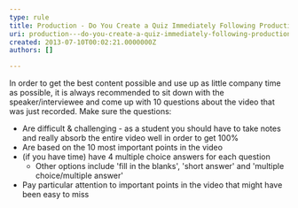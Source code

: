 ```yaml
---
type: rule
title: Production - Do You Create a Quiz Immediately Following Production?
uri: production---do-you-create-a-quiz-immediately-following-production
created: 2013-07-10T00:02:21.0000000Z
authors: []

---
```


 In order to get the best content possible and use up as little company time as possible, it is always recommended to sit down with the speaker/interviewee and come up with 10 questions about the video that was just recorded. 
​Make sure the questions:

- Are difficult & challenging - as a student you should have to take notes and really absorb the entire video well in order to get 100%
- Are based on the 10 most important points in the video
- (if you have time) have 4 multiple choice answers for each question
    - Other options include 'fill in the blanks', 'short answer' and 'multiple choice/multiple answer'
- Pay particular attention to important points in the video that might have been easy to miss



